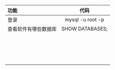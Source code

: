 | 功能                 |       代码       |
| :------------------- | :--------------: |
| 登录                 | mysql -u root -p |
| 查看软件有哪些数据库 | SHOW DATABASES;  |
|                      |                  |
|                      |                  |
|                      |                  |
|                      |                  |
|                      |                  |
|                      |                  |
|                      |                  |
|                      |                  |
|                      |                  |
|                      |                  |
|                      |                  |
|                      |                  |
|                      |                  |
|                      |                  |
|                      |                  |
|                      |                  |
|                      |                  |

